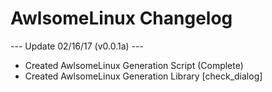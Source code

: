 # AwlsomeLinux Changelog

--- Update 02/16/17 (v0.0.1a) ---
* Created AwlsomeLinux Generation Script (Complete)
* Created AwlsomeLinux Generation Library [check_dialog]
